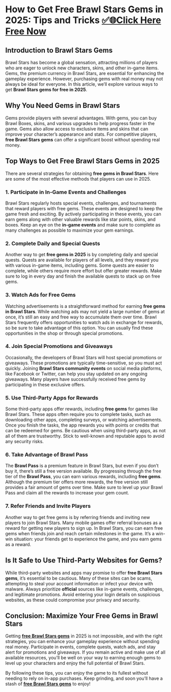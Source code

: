 

# How to Get Free Brawl Stars Gems in 2025: Tips and Tricks [✅🌐Click Here Free Now](https://bbestoffers.com/brawl-stars/)

## Introduction to Brawl Stars Gems



Brawl Stars has become a global sensation, attracting millions of players who are eager to unlock new characters, skins, and other in-game items. Gems, the premium currency in Brawl Stars, are essential for enhancing the gameplay experience. However, purchasing gems with real money may not always be ideal for everyone. In this article, we’ll explore various ways to get **Brawl Stars gems for free in 2025**. 

## Why You Need Gems in Brawl Stars

Gems provide players with several advantages. With gems, you can buy Brawl Boxes, skins, and various upgrades to help progress faster in the game. Gems also allow access to exclusive items and skins that can improve your character’s appearance and stats. For competitive players, **free Brawl Stars gems** can offer a significant boost without spending real money.

## Top Ways to Get Free Brawl Stars Gems in 2025

There are several strategies for obtaining **free gems in Brawl Stars**. Here are some of the most effective methods that players can use in 2025.

### 1. Participate in In-Game Events and Challenges

Brawl Stars regularly hosts special events, challenges, and tournaments that reward players with free gems. These events are designed to keep the game fresh and exciting. By actively participating in these events, you can earn gems along with other valuable rewards like star points, skins, and boxes. Keep an eye on the **in-game events** and make sure to complete as many challenges as possible to maximize your gem earnings.

### 2. Complete Daily and Special Quests

Another way to get **free gems in 2025** is by completing daily and special quests. Quests are available for players of all levels, and they reward you with various in-game items, including gems. Some quests are easier to complete, while others require more effort but offer greater rewards. Make sure to log in every day and finish the available quests to stack up on free gems.

### 3. Watch Ads for Free Gems

Watching advertisements is a straightforward method for earning **free gems in Brawl Stars**. While watching ads may not yield a large number of gems at once, it’s still an easy and free way to accumulate them over time. Brawl Stars frequently offers opportunities to watch ads in exchange for rewards, so be sure to take advantage of this option. You can usually find these opportunities in the shop or through special promotions.

### 4. Join Special Promotions and Giveaways

Occasionally, the developers of Brawl Stars will host special promotions or giveaways. These promotions are typically time-sensitive, so you must act quickly. Joining **Brawl Stars community events** on social media platforms, like Facebook or Twitter, can help you stay updated on any ongoing giveaways. Many players have successfully received free gems by participating in these exclusive offers.

### 5. Use Third-Party Apps for Rewards

Some third-party apps offer rewards, including **free gems** for games like Brawl Stars. These apps often require you to complete tasks, such as downloading other apps, completing surveys, or watching advertisements. Once you finish the tasks, the app rewards you with points or credits that can be redeemed for gems. Be cautious when using third-party apps, as not all of them are trustworthy. Stick to well-known and reputable apps to avoid any security risks.

### 6. Take Advantage of Brawl Pass

The **Brawl Pass** is a premium feature in Brawl Stars, but even if you don’t buy it, there’s still a free version available. By progressing through the free tier of the **Brawl Pass**, you can earn various rewards, including **free gems**. Although the premium tier offers more rewards, the free version still provides a fair amount of gems over time. Make sure to level up your Brawl Pass and claim all the rewards to increase your gem count.

### 7. Refer Friends and Invite Players

Another way to get free gems is by referring friends and inviting new players to join Brawl Stars. Many mobile games offer referral bonuses as a reward for getting new players to sign up. In Brawl Stars, you can earn free gems when friends join and reach certain milestones in the game. It’s a win-win situation: your friends get to experience the game, and you earn gems as a reward.

## Is It Safe to Use Third-Party Websites for Gems?

While third-party websites and apps may promise to offer **free Brawl Stars gems**, it’s essential to be cautious. Many of these sites can be scams, attempting to steal your account information or infect your device with malware. Always prioritize **official** sources like in-game events, challenges, and legitimate promotions. Avoid entering your login details on suspicious websites, as these could compromise your privacy and security.

## Conclusion: Maximize Your Free Gems in Brawl Stars

Getting **[free Brawl Stars gems](https://bbestoffers.com/brawl-stars/)** in 2025 is not impossible, and with the right strategies, you can enhance your gameplay experience without spending real money. Participate in events, complete quests, watch ads, and stay alert for promotions and giveaways. If you remain active and make use of all available resources, you’ll be well on your way to earning enough gems to level up your characters and enjoy the full potential of Brawl Stars.

By following these tips, you can enjoy the game to its fullest without needing to rely on in-app purchases. Keep grinding, and soon you’ll have a stash of **[free Brawl Stars gems](https://bbestoffers.com/brawl-stars/)** to enjoy!
